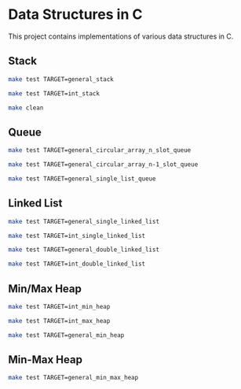 # Data Structures in C
This project contains implementations of various data structures in C.

## Stack
```bash
make test TARGET=general_stack

make test TARGET=int_stack

make clean
```

## Queue
```bash
make test TARGET=general_circular_array_n_slot_queue

make test TARGET=general_circular_array_n-1_slot_queue

make test TARGET=general_single_list_queue
```

## Linked List
```bash
make test TARGET=general_single_linked_list

make test TARGET=int_single_linked_list

make test TARGET=general_double_linked_list

make test TARGET=int_double_linked_list
```

## Min/Max Heap
```bash
make test TARGET=int_min_heap

make test TARGET=int_max_heap

make test TARGET=general_min_heap
```

## Min-Max Heap
```bash
make test TARGET=general_min_max_heap
```


